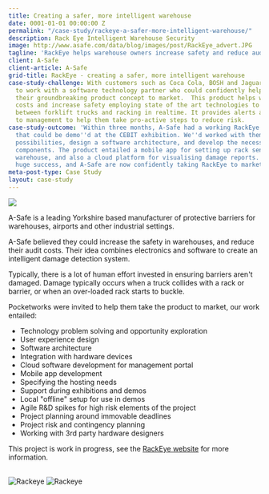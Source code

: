 ```yaml
---
title: Creating a safer, more intelligent warehouse
date: 0001-01-01 00:00:00 Z
permalink: "/case-study/rackeye-a-safer-more-intelligent-warehouse/"
description: Rack Eye Intelligent Warehouse Security
image: http://www.asafe.com/data/blog/images/post/RackEye_advert.JPG
tagline: 'RackEye helps warehouse owners increase safety and reduce audit costs '
client: A-Safe
client-article: A-Safe
grid-title: RackEye - creating a safer, more intelligent warehouse
case-study-challenge: With customers such as Coca Cola, BOSH and Jaguar - A-Safe needed
  to work with a software technology partner who could confidently help them take
  their groundbreaking product concept to market.  This product helps warehouses reduce
  costs and increase safety employing state of the art technologies to detect collisions
  between forklift trucks and racking in realtime. It provides alerts and reports
  to management to help them take pro-active steps to reduce risk.
case-study-outcome: 'Within three months, A-Safe had a working RackEye proof of concept
  that could be demo''d at the CEBIT exhibition. We''d worked with them to explore
  possibilities, design a software architecture, and develop the necessary software
  components. The product entailed a mobile app for setting up rack sensors in the
  warehouse, and also a cloud platform for visualising damage reports. CEBIT was a
  huge success, and A-Safe are now confidently taking RackEye to market with our help. '
meta-post-type: Case Study
layout: case-study
---
```


<img src="http://www.asafe.com/assets/img/asafe-logo-retina.png" class="align-right img-reponsive" />

A-Safe is a leading Yorkshire based manufacturer of protective barriers for warehouses, airports and other industrial settings. 

A-Safe believed they could increase the safety in warehouses, and reduce their audit costs. Their idea combines electronics and software to create an intelligent damage detection system. 

Typically, there is a lot of human effort invested in ensuring barriers aren't damaged. Damage typically occurs when a truck collides with a rack or barrier, or when an over-loaded rack starts to buckle.


Pocketworks were invited to help them take the product to market, our work entailed:  

* Technology problem solving and opportunity exploration
* User experience design 
* Software architecture 
* Integration with hardware devices 
* Cloud software development for management portal
* Mobile app development 
* Specifying the hosting needs
* Support during exhibitions and demos
* Local "offline" setup for use in demos
* Agile R&D spikes for high risk elements of the project
* Project planning around immovable deadlines
* Project risk and contingency planning
* Working with 3rd party hardware designers

This project is work in progress, see the [RackEye website](http://www.asafe.com/news/post/201/a-safe-introduces-a-revolution-in-rack-protection-at-cemat) for more information.

<br/>
<img alt="Rackeye" src="http://d9hhrg4mnvzow.cloudfront.net/rackeye.asafe.com/uk/eac5e141-rack-eye-2_073073073073000000.jpg"/>
<img alt="Rackeye" src="http://d9hhrg4mnvzow.cloudfront.net/rackeye.asafe.com/uk/1c57aa7e-rackeye_074074074074000000.jpg"/>
